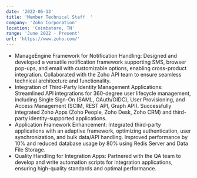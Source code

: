 ```yaml
---
date: '2022-06-13'
title: 'Member Technical Staff  '
company: 'Zoho Corporation'
location: 'Coimbatore, TN'
range: 'June 2022 - Present'
url: 'https://www.zoho.com/'
---
```


- ManageEngine Framework for Notification Handling: Designed and developed a versatile notification framework supporting SMS, browser pop-ups, and email with customizable options, enabling cross-product integration. Collaborated with the Zoho API team to ensure seamless technical architecture and functionality.
- Integration of Third-Party Identity Management Applications: Streamlined API integrations for 360-degree user lifecycle management, including Single Sign-On (SAML, OAuth/OIDC), User Provisioning, and Access Management (SCIM, REST API, Graph API). Successfully integrated Zoho Apps (Zoho People, Zoho Desk, Zoho CRM) and third-party identity-supported applications.
- Application Framework Enhancement: Integrated third-party applications with an adaptive framework, optimizing authentication, user synchronization, and bulk data/API handling. Improved performance by 10% and reduced database usage by 80% using Redis Server and Data File Storage.
- Quality Handling for Integration Apps: Partnered with the QA team to develop and write automation scripts for integration applications, ensuring high-quality standards and optimal performance.
